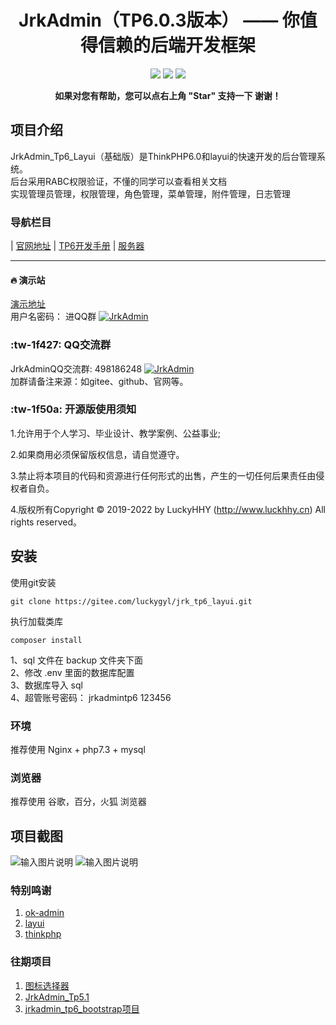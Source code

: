 <h1 align="center"> JrkAdmin（TP6.0.3版本） —— 你值得信赖的后端开发框架</h1> 
<p align="center">
<img src="https://gitee.com/luckygyl/jrk_tp6_layui/badge/star.svg?theme=dark"  /> 
<img src="https://gitee.com/luckygyl/jrk_tp6_layui/badge/fork.svg?theme=dark"  /> 
<a href="http://www.php.net/" target="_blank">
<img src="https://img.shields.io/badge/php-%3E%3D5.6-8892BF.svg"  /> 
</a>

</p>
<p align="center">    
    <b>如果对您有帮助，您可以点右上角 "Star" 支持一下 谢谢！</b>
</p>


## 项目介绍
JrkAdmin_Tp6_Layui（基础版）是ThinkPHP6.0和layui的快速开发的后台管理系统。<br>
后台采用RABC权限验证，不懂的同学可以查看相关文档<br>
实现管理员管理，权限管理，角色管理，菜单管理，附件管理，日志管理

### 导航栏目


 | [官网地址](http://www.luckyhhy.cn)
 | [TP6开发手册](https://www.kancloud.cn/manual/thinkphp6_0/1037479)
 | [服务器](https://promotion.aliyun.com/ntms/yunparter/invite.html?userCode=dligum2z)

- - -


####   :fire:  演示站      
[演示地址](http://tp6.jackhhy.cn/)  <br>
用户名密码： 进QQ群 <a target="_blank" href="//shang.qq.com/wpa/qunwpa?idkey=9ad90a1a2a7cd611cc3343b9b8f59a8ab2a8bbffa2bed243344c41824ebc7f35"><img border="0" src="//pub.idqqimg.com/wpa/images/group.png" alt="JrkAdmin" title="JrkAdmin"></a><br>

### :tw-1f427: QQ交流群
 JrkAdminQQ交流群: 498186248 <a target="_blank" href="//shang.qq.com/wpa/qunwpa?idkey=9ad90a1a2a7cd611cc3343b9b8f59a8ab2a8bbffa2bed243344c41824ebc7f35"><img border="0" src="//pub.idqqimg.com/wpa/images/group.png" alt="JrkAdmin" title="JrkAdmin"></a>
<br>加群请备注来源：如gitee、github、官网等。


###   :tw-1f50a: 开源版使用须知
1.允许用于个人学习、毕业设计、教学案例、公益事业;

2.如果商用必须保留版权信息，请自觉遵守。

3.禁止将本项目的代码和资源进行任何形式的出售，产生的一切任何后果责任由侵权者自负。

4.版权所有Copyright © 2019-2022 by LuckyHHY (http://www.luckhhy.cn) All rights reserved。



## 安装
使用git安装
~~~
git clone https://gitee.com/luckygyl/jrk_tp6_layui.git
~~~
执行加载类库
~~~
composer install
~~~
1、sql 文件在 backup 文件夹下面 <br>
2、修改 .env 里面的数据库配置  <br>
3、数据库导入 sql <br>
4、超管账号密码： jrkadmintp6   123456

### 环境
推荐使用 Nginx + php7.3 + mysql 

### 浏览器
推荐使用 谷歌，百分，火狐 浏览器

## 项目截图
![输入图片说明](https://images.gitee.com/uploads/images/2020/0702/221414_cbdabe55_1513275.png "2020-7-2 22-7-30.png")
![输入图片说明](https://images.gitee.com/uploads/images/2020/0702/221428_bece0912_1513275.png "2020-7-2 22-7-56.png")

### 特别鸣谢

1. [ok-admin](https://gitee.com/bobi1234/ok-admin/tree/v2.0/)
2. [layui](http://www.layui.com)
3. [thinkphp](http://www.thinkphp.cn)


### 往期项目

1. [图标选择器](https://gitee.com/luckygyl/iconFonts)
2. [JrkAdmin_Tp5.1](https://gitee.com/luckygyl/JrkAdmin)
2. [jrkadmin_tp6_bootstrap项目](https://gitee.com/luckygyl/jrkadmin_tp6_bootstrap)